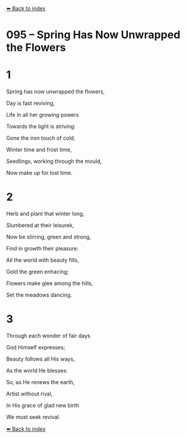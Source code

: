 [⬅️ Back to index](../README.md)

# 095 – Spring Has Now Unwrapped the Flowers





# 1

Spring has now unwrapped the flowers,

Day is fast reviving,

Life in all her growing powers

Towards the light is striving:

Gone the iron touch of cold,

Winter time and frost time,

Seedlings, working through the mould,

Now make up for lost time.



# 2

Herb and plant that winter long,

Slumbered at their leisurek,

Now be stirring, green and strong,

Find in growth their pleasure:

All the world with beauty fills,

Gold the green enhacing;

Flowers make glee among the hills,

Set the meadows dancing.



# 3

Through each wonder of fair days

God Himself expresses;

Beauty follows all His ways,

As the world He blesses:

So, as He renews the earth,

Artist without rival,

In His grace of glad new birth

We must seek revival.

[⬅️ Back to index](../README.md)
